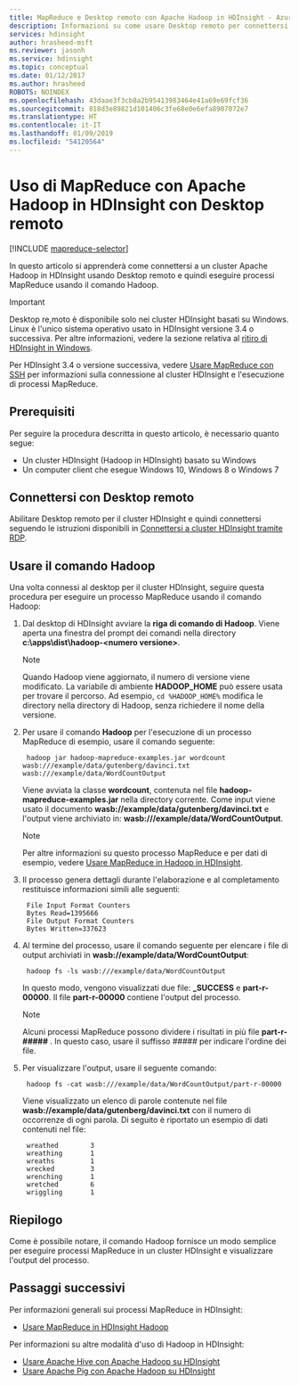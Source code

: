 ```yaml
---
title: MapReduce e Desktop remoto con Apache Hadoop in HDInsight - Azure
description: Informazioni su come usare Desktop remoto per connettersi ad Apache Hadoop in HDInsight ed eseguire processi MapReduce.
services: hdinsight
author: hrasheed-msft
ms.reviewer: jasonh
ms.service: hdinsight
ms.topic: conceptual
ms.date: 01/12/2017
ms.author: hrasheed
ROBOTS: NOINDEX
ms.openlocfilehash: 43daae3f3cb8a2b95413983464e41a69e69fcf36
ms.sourcegitcommit: 818d3e89821d101406c3fe68e0e6efa8907072e7
ms.translationtype: HT
ms.contentlocale: it-IT
ms.lasthandoff: 01/09/2019
ms.locfileid: "54120564"
---
```

# <a name="use-mapreduce-in-apache-hadoop-on-hdinsight-with-remote-desktop"></a>Uso di MapReduce con Apache Hadoop in HDInsight con Desktop remoto
[!INCLUDE [mapreduce-selector](../../../includes/hdinsight-selector-use-mapreduce.md)]

In questo articolo si apprenderà come connettersi a un cluster Apache Hadoop in HDInsight usando Desktop remoto e quindi eseguire processi MapReduce usando il comando Hadoop.

> [!IMPORTANT]  
> Desktop re,moto è disponibile solo nei cluster HDInsight basati su Windows. Linux è l'unico sistema operativo usato in HDInsight versione 3.4 o successiva. Per altre informazioni, vedere la sezione relativa al [ritiro di HDInsight in Windows](../hdinsight-component-versioning.md#hdinsight-windows-retirement).
>
> Per HDInsight 3.4 o versione successiva, vedere [Usare MapReduce con SSH](apache-hadoop-use-mapreduce-ssh.md) per informazioni sulla connessione al cluster HDInsight e l'esecuzione di processi MapReduce.

## <a id="prereq"></a>Prerequisiti
Per seguire la procedura descritta in questo articolo, è necessario quanto segue:

* Un cluster HDInsight (Hadoop in HDInsight) basato su Windows
* Un computer client che esegue Windows 10, Windows 8 o Windows 7

## <a id="connect"></a>Connettersi con Desktop remoto
Abilitare Desktop remoto per il cluster HDInsight e quindi connettersi seguendo le istruzioni disponibili in [Connettersi a cluster HDInsight tramite RDP](../hdinsight-administer-use-management-portal.md#connect-to-clusters-using-rdp).

## <a id="hadoop"></a>Usare il comando Hadoop
Una volta connessi al desktop per il cluster HDInsight, seguire questa procedura per eseguire un processo MapReduce usando il comando Hadoop:

1. Dal desktop di HDInsight avviare la **riga di comando di Hadoop**. Viene aperta una finestra del prompt dei comandi nella directory **c:\apps\dist\hadoop-&lt;numero versione>**.

   > [!NOTE]  
   > Quando Hadoop viene aggiornato, il numero di versione viene modificato. La variabile di ambiente **HADOOP_HOME** può essere usata per trovare il percorso. Ad esempio, `cd %HADOOP_HOME%` modifica le directory nella directory di Hadoop, senza richiedere il nome della versione.
   >
   >
2. Per usare il comando **Hadoop** per l'esecuzione di un processo MapReduce di esempio, usare il comando seguente:

        hadoop jar hadoop-mapreduce-examples.jar wordcount wasb:///example/data/gutenberg/davinci.txt wasb:///example/data/WordCountOutput

    Viene avviata la classe **wordcount**, contenuta nel file **hadoop-mapreduce-examples.jar** nella directory corrente. Come input viene usato il documento **wasb://example/data/gutenberg/davinci.txt** e l'output viene archiviato in: **wasb:///example/data/WordCountOutput**.

   > [!NOTE]
   > Per altre informazioni su questo processo MapReduce e per dati di esempio, vedere <a href="hdinsight-use-mapreduce.md">Usare MapReduce in Hadoop in HDInsight</a>.
   >
   >
3. Il processo genera dettagli durante l'elaborazione e al completamento restituisce informazioni simili alle seguenti:

        File Input Format Counters
        Bytes Read=1395666
        File Output Format Counters
        Bytes Written=337623
4. Al termine del processo, usare il comando seguente per elencare i file di output archiviati in **wasb://example/data/WordCountOutput**:

        hadoop fs -ls wasb:///example/data/WordCountOutput

    In questo modo, vengono visualizzati due file: **_SUCCESS** e **part-r-00000**. Il file **part-r-00000** contiene l'output del processo.

   > [!NOTE]
   > Alcuni processi MapReduce possono dividere i risultati in più file **part-r-#####** . In questo caso, usare il suffisso ##### per indicare l'ordine dei file.
   >
   >
5. Per visualizzare l'output, usare il seguente comando:

        hadoop fs -cat wasb:///example/data/WordCountOutput/part-r-00000

    Viene visualizzato un elenco di parole contenute nel file **wasb://example/data/gutenberg/davinci.txt** con il numero di occorrenze di ogni parola. Di seguito è riportato un esempio di dati contenuti nel file:

        wreathed        3
        wreathing       1
        wreaths         1
        wrecked         3
        wrenching       1
        wretched        6
        wriggling       1

## <a id="summary"></a>Riepilogo
Come è possibile notare, il comando Hadoop fornisce un modo semplice per eseguire processi MapReduce in un cluster HDInsight e visualizzare l'output del processo.

## <a id="nextsteps"></a>Passaggi successivi
Per informazioni generali sui processi MapReduce in HDInsight:

* [Usare MapReduce in HDInsight Hadoop](hdinsight-use-mapreduce.md)

Per informazioni su altre modalità d'uso di Hadoop in HDInsight:

* [Usare Apache Hive con Apache Hadoop su HDInsight](hdinsight-use-hive.md)
* [Usare Apache Pig con Apache Hadoop su HDInsight](hdinsight-use-pig.md)
